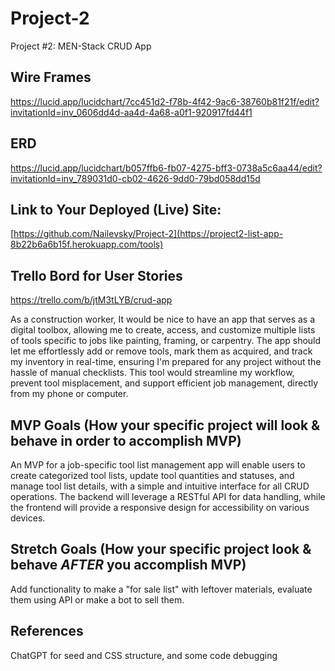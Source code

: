 # Project-2
Project #2: MEN-Stack CRUD App
## Wire Frames
https://lucid.app/lucidchart/7cc451d2-f78b-4f42-9ac6-38760b81f21f/edit?invitationId=inv_0606dd4d-aa4d-4a68-a0f1-920917fd44f1

## ERD
https://lucid.app/lucidchart/b057ffb6-fb07-4275-bff3-0738a5c6aa44/edit?invitationId=inv_789031d0-cb02-4626-9dd0-79bd058dd15d

## Link to Your Deployed (Live) Site:
[https://github.com/Nailevsky/Project-2](https://project2-list-app-8b22b6a6b15f.herokuapp.com/tools)


## Trello Bord for User Stories
https://trello.com/b/jtM3tLYB/crud-app

As a construction worker, It would be nice to have an app that serves as a digital toolbox, allowing me to create, access, and customize multiple lists of tools specific to jobs like painting, framing, or carpentry. The app should let me effortlessly add or remove tools, mark them as acquired, and track my inventory in real-time, ensuring I'm prepared for any project without the hassle of manual checklists. This tool would streamline my workflow, prevent tool misplacement, and support efficient job management, directly from my phone or computer.

## MVP Goals (How your specific project will look & behave in order to accomplish MVP)
An MVP for a job-specific tool list management app will enable users to create categorized tool lists, update tool quantities and statuses, and manage tool list details, with a simple and intuitive interface for all CRUD operations. The backend will leverage a RESTful API for data handling, while the frontend will provide a responsive design for accessibility on various devices.

## Stretch Goals (How your specific project look & behave *AFTER* you accomplish MVP)
Add functionality to make a "for sale list" with leftover materials, evaluate them using API or make a bot to sell them.

## References
ChatGPT for seed and CSS structure, and some code debugging 
